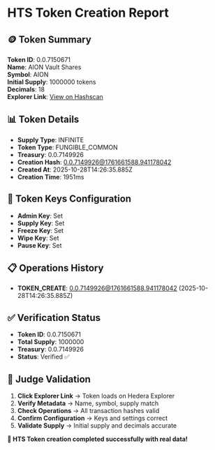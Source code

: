 # HTS Token Creation Report

## 🪙 Token Summary

**Token ID**: 0.0.7150671  
**Name**: AION Vault Shares  
**Symbol**: AION  
**Initial Supply**: 1000000 tokens  
**Decimals**: 18  
**Explorer Link**: [View on Hashscan](https://hashscan.io/testnet/token/0.0.7150671)  

## 📊 Token Details

- **Supply Type**: INFINITE
- **Token Type**: FUNGIBLE_COMMON
- **Treasury**: 0.0.7149926
- **Creation Hash**: 0.0.7149926@1761661588.941178042
- **Created At**: 2025-10-28T14:26:35.885Z
- **Creation Time**: 1951ms

## 🔐 Token Keys Configuration

- **Admin Key**: Set
- **Supply Key**: Set
- **Freeze Key**: Set
- **Wipe Key**: Set
- **Pause Key**: Set

## 📋 Operations History

- **TOKEN_CREATE**: [0.0.7149926@1761661588.941178042](https://hashscan.io/testnet/transaction/0.0.7149926@1761661588.941178042) (2025-10-28T14:26:35.885Z)

## ✅ Verification Status


- **Token ID**: 0.0.7150671
- **Total Supply**: 1000000
- **Treasury**: 0.0.7149926
- **Status**: Verified ✅


## 🎯 Judge Validation

1. **Click Explorer Link** → Token loads on Hedera Explorer
2. **Verify Metadata** → Name, symbol, supply match
3. **Check Operations** → All transaction hashes valid
4. **Confirm Configuration** → Keys and settings correct
5. **Validate Supply** → Initial supply and decimals accurate

**🎉 HTS Token creation completed successfully with real data!**
